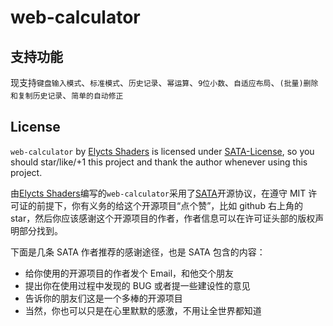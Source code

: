 # web-calculator

## 支持功能
现支持`键盘输入模式`、`标准模式`、`历史记录`、`幂运算`、`9位小数`、`自适应布局`、`(批量)删除和复制历史记录`、`简单的自动修正`

## License
`web-calculator` by [Elycts Shaders](https://github.com/electron-shaders) is licensed under [SATA-License](https://github.com/electron-shaders/web-calculator/blob/main/LICENSE), so you should star/like/+1 this project and thank the author whenever using this project.

由[Elycts Shaders](https://github.com/electron-shaders)编写的`web-calculator`采用了[SATA](https://github.com/electron-shaders/web-calculator/blob/main/LICENSE)开源协议，在遵守 MIT 许可证的前提下，你有义务的给这个开源项目“点个赞”，比如 github 右上角的 star，然后你应该感谢这个开源项目的作者，作者信息可以在许可证头部的版权声明部分找到。

下面是几条 SATA 作者推荐的感谢途径，也是 SATA 包含的内容：

- 给你使用的开源项目的作者发个 Email，和他交个朋友
- 提出你在使用过程中发现的 BUG 或者提一些建设性的意见
- 告诉你的朋友们这是一个多棒的开源项目
- 当然，你也可以只是在心里默默的感激，不用让全世界都知道
